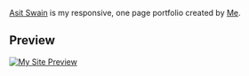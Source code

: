 [Asit Swain](https://asitswain.com/) is my responsive, one page portfolio created by [Me](http://asitswain.com/). 

## Preview

[![My Site Preview](https://github.com/asit-swain/portfolio/blob/master/img/site%20preview.jpg)](https://asitswain.com/)


